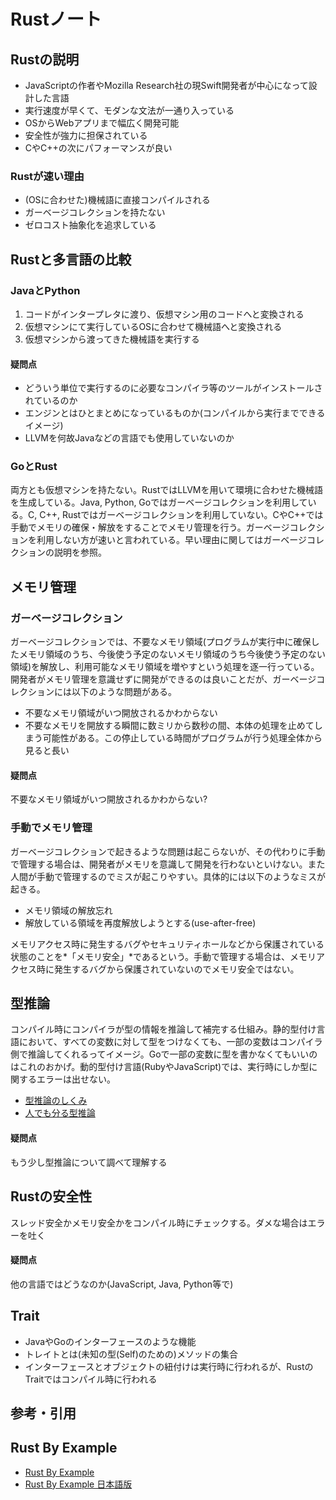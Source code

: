 # Rustノート
## Rustの説明
- JavaScriptの作者やMozilla Research社の現Swift開発者が中心になって設計した言語
- 実行速度が早くて、モダンな文法が一通り入っている
- OSからWebアプリまで幅広く開発可能
- 安全性が強力に担保されている
- CやC++の次にパフォーマンスが良い

### Rustが速い理由
- (OSに合わせた)機械語に直接コンパイルされる
- ガーベージコレクションを持たない
- ゼロコスト抽象化を追求している

## Rustと多言語の比較
### JavaとPython
1. コードがインタープレタに渡り、仮想マシン用のコードへと変換される
2. 仮想マシンにて実行しているOSに合わせて機械語へと変換される
3. 仮想マシンから渡ってきた機械語を実行する

#### 疑問点
- どういう単位で実行するのに必要なコンパイラ等のツールがインストールされているのか
- エンジンとはひとまとめになっているものか(コンパイルから実行までできるイメージ)
- LLVMを何故Javaなどの言語でも使用していないのか

### GoとRust
両方とも仮想マシンを持たない。RustではLLVMを用いて環境に合わせた機械語を生成している。Java, Python, Goではガーベージコレクションを利用している。C, C++, Rustではガーベージコレクションを利用していない。CやC++では手動でメモリの確保・解放をすることでメモリ管理を行う。ガーベージコレクションを利用しない方が速いと言われている。早い理由に関してはガーベージコレクションの説明を参照。

## メモリ管理
### ガーベージコレクション
ガーベージコレクションでは、不要なメモリ領域(プログラムが実行中に確保したメモリ領域のうち、今後使う予定のないメモリ領域のうち今後使う予定のない領域)を解放し、利用可能なメモリ領域を増やすという処理を逐一行っている。開発者がメモリ管理を意識せずに開発ができるのは良いことだが、ガーベージコレクションには以下のような問題がある。
- 不要なメモリ領域がいつ開放されるかわからない
- 不要なメモリを開放する瞬間に数ミリから数秒の間、本体の処理を止めてしまう可能性がある。この停止している時間がプログラムが行う処理全体から見ると長い

#### 疑問点
不要なメモリ領域がいつ開放されるかわからない?

### 手動でメモリ管理
ガーベージコレクションで起きるような問題は起こらないが、その代わりに手動で管理する場合は、開発者がメモリを意識して開発を行わないといけない。また人間が手動で管理するのでミスが起こりやすい。具体的には以下のようなミスが起きる。
- メモリ領域の解放忘れ
- 解放している領域を再度解放しようとする(use-after-free)

メモリアクセス時に発生するバグやセキュリティホールなどから保護されている状態のことを*「メモリ安全」*であるという。手動で管理する場合は、メモリアクセス時に発生するバグから保護されていないのでメモリ安全ではない。

## 型推論
コンパイル時にコンパイラが型の情報を推論して補完する仕組み。静的型付け言語において、すべての変数に対して型をつけなくても、一部の変数はコンパイラ側で推論してくれるってイメージ。Goで一部の変数に型を書かなくてもいいのはこれのおかげ。動的型付け言語(RubyやJavaScript)では、実行時にしか型に関するエラーは出せない。

- [型推論のしくみ](https://www.klab.com/jp/blog/tech/2015/1047569315.html)
- [人でも分る型推論](https://qiita.com/uint256_t/items/7d8c8feeffc03b388825)

#### 疑問点
もう少し型推論について調べて理解する

## Rustの安全性
スレッド安全かメモリ安全かをコンパイル時にチェックする。ダメな場合はエラーを吐く

#### 疑問点
他の言語ではどうなのか(JavaScript, Java, Python等で)

## Trait
- JavaやGoのインターフェースのような機能
- トレイトとは(未知の型(Self)のための)メソッドの集合
- インターフェースとオブジェクトの紐付けは実行時に行われるが、RustのTraitではコンパイル時に行われる

## 参考・引用
## Rust By Example
- [Rust By Example](https://doc.rust-lang.org/stable/rust-by-example/index.html)
- [Rust By Example 日本語版](https://doc.rust-jp.rs/book-ja/title-page.html)

